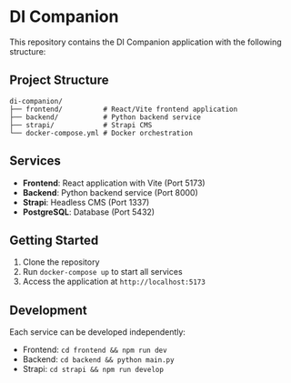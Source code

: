 # DI Companion

This repository contains the DI Companion application with the following structure:

## Project Structure

```
di-companion/
├── frontend/          # React/Vite frontend application
├── backend/           # Python backend service
├── strapi/            # Strapi CMS
└── docker-compose.yml # Docker orchestration
```

## Services

- **Frontend**: React application with Vite (Port 5173)
- **Backend**: Python backend service (Port 8000)
- **Strapi**: Headless CMS (Port 1337)
- **PostgreSQL**: Database (Port 5432)

## Getting Started

1. Clone the repository
2. Run `docker-compose up` to start all services
3. Access the application at `http://localhost:5173`

## Development

Each service can be developed independently:

- Frontend: `cd frontend && npm run dev`
- Backend: `cd backend && python main.py`
- Strapi: `cd strapi && npm run develop` 